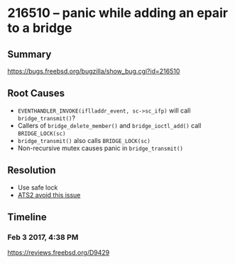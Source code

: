 # 216510 – panic while adding an epair to a bridge

## Summary

https://bugs.freebsd.org/bugzilla/show_bug.cgi?id=216510

## Root Causes

* `EVENTHANDLER_INVOKE(iflladdr_event, sc->sc_ifp)` will call `bridge_transmit()`?
* Callers of `bridge_delete_member()` and `bridge_ioctl_add()` call `BRIDGE_LOCK(sc)`
* `bridge_transmit()` also calls `BRIDGE_LOCK(sc)`
* Non-recursive mutex causes panic in `bridge_transmit()`

## Resolution

* Use safe lock
* [ATS2 avoid this issue](./Resolution/ATS2)

## Timeline

### Feb 3 2017, 4:38 PM

https://reviews.freebsd.org/D9429
